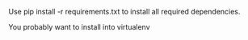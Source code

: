 Use pip install -r requirements.txt to install all required dependencies.

You probably want to install into virtualenv
